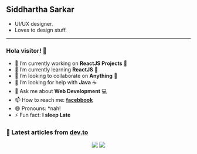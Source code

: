## Siddhartha Sarkar
* UI/UX designer.
* Loves to design stuff.
<hr>

### Hola visitor! 👋

- 🔭 I’m currently working on **ReactJS Projects** 🌝
- 🌱 I’m currently learning **ReactJS** 🌼
- 👯 I’m looking to collaborate on **Anything** 🐬
- 🤔 I’m looking for help with **Java** ☕
- 💬 Ask me about **Web Development** 💻
- 📫 How to reach me: **[facebbook](http://facebook.com/sidking791)**
- 😄 Pronouns: *nah!
- ⚡ Fun fact: **I sleep Late**

### 📝 Latest articles from [dev.to](https://dev.to/siddsarkar)

<p align="center">

<img src="https://visitor-badge.laobi.icu/badge?page_id=siddsarkar.siddsarkar" />

<img src="https://img.shields.io/badge/dynamic/json?color=brightgreen&label=followers&query=followers&url=https%3A%2F%2Fapi.github.com%2Fusers%2Fsiddsarkar" />

</p>

